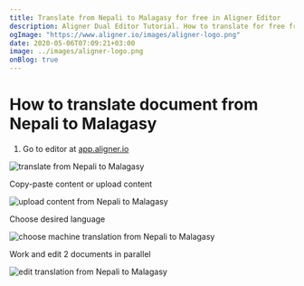 ```yaml
---
title: Translate from Nepali to Malagasy for free in Aligner Editor
description: Aligner Dual Editor Tutorial. How to translate for free from Nepali to Malagasy. Aligner is multilingual document management platform. 
ogImage: "https://www.aligner.io/images/aligner-logo.png"
date: 2020-05-06T07:09:21+03:00
image: ../images/aligner-logo.png
onBlog: true
---
```


# How to translate document from Nepali to Malagasy

1. Go to editor at [app.aligner.io](https://app.aligner.io "Aligner App web page")

![translate from Nepali to Malagasy](../aligner-blank-editor.png "translate from Nepali to Malagasy")

Copy-paste content or upload content

![upload content from Nepali to Malagasy](../aligner-uploaded-document.png "upload content from Nepali to Malagasy")

Choose desired language

![choose machine translation from Nepali to Malagasy](../aligner-language-dropdown.png "choose machine translation from Nepali to Malagasy")

Work and edit 2 documents in parallel

![edit translation from Nepali to Malagasy](../aligner-double-sitded-editor.png "edit translation from Nepali to Malagasy")

